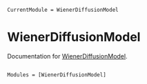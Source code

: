 ```@meta
CurrentModule = WienerDiffusionModel
```

# WienerDiffusionModel

Documentation for [WienerDiffusionModel](https://github.com/t-alfers/WienerDiffusionModel.jl).

```@index
```

```@autodocs
Modules = [WienerDiffusionModel]
```
